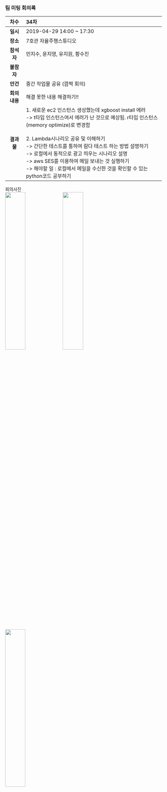 ### 팀 미팅 회의록

|     차수      | 34차                                                          |
| :-----------: | :----------------------------------------------------------- |
|   **일시**    | 2019-04-29 14:00 ~ 17:30                                     |
|   **장소**    | 7호관 자율주행스튜디오                                                  |
|  **참석자**   | 민지수, 윤지영, 유지원, 황수진                            |
|  **불참자**   |                                                              |
|   **안건**    | 중간 작업물 공유 (깜짝 회의)                                          |
| **회의내용** |  해결 못한 내용 해결하기!!
|  **결과물**   | 1. 새로운 ec2 인스턴스 생성했는데 xgboost install 에러 <br/> -> t타입 인스턴스여서 에러가 난 것으로 예상됨. r타입 인스턴스(memory optimize)로 변경함 <br/> <br/>  2. Lambda시나리오 공유 및 이해하기 <br/> -> 간단한 테스트를 통하여 람다 테스트 하는 방법 설명하기 <br/> -> 로컬에서 동적으로 광고 띄우는 시나리오 설명 <br/> -> aws SES를 이용하여 메일 보내는 것 실행하기 <br/> -> 해야할 일 : 로컬에서 메일을 수신한 것을 확인할 수 있는 python코드 공부하기               |

회의사진 <br/>
<img align="center" src="https://github.com/kookmin-sw/2019-cap1-2019_4/blob/upload_pictures/doc/회의록/pictures/2019_04_29-1.jpeg" width="36%" height="36%">
<img align="center" src="https://github.com/kookmin-sw/2019-cap1-2019_4/blob/upload_pictures/doc/회의록/pictures/2019_04_29-2.jpeg" width="36%" height="36%">
<img align="center" src="https://github.com/kookmin-sw/2019-cap1-2019_4/blob/upload_pictures/doc/회의록/pictures/2019_04_29-3.jpeg" width="36%" height="36%">

